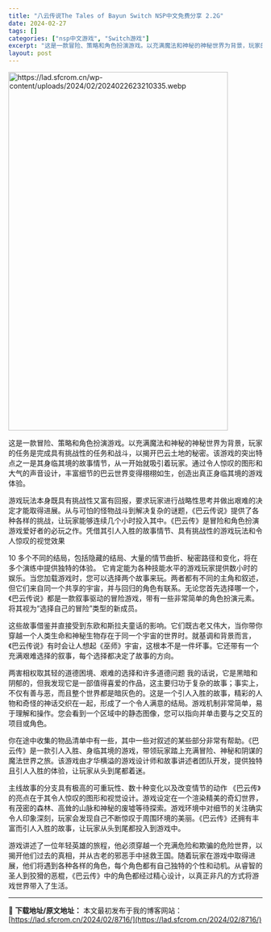 ```yaml
---
title: "八云传说The Tales of Bayun Switch NSP中文免费分享 2.2G"
date: 2024-02-27
tags: []
categories: ["nsp中文游戏", "Switch游戏"]
excerpt: "这是一款冒险、策略和角色扮演游戏。以充满魔法和神秘的神秘世界为背景，玩家的任务是完成具有挑战性的任务和战斗，以揭开巴云土地的秘密。该游戏的突出特点之一是其身临其境的故事情节，从一开始就吸引着玩家。通过令人惊叹的图形和大气的声音设计，丰富细节的巴云世界变得栩栩如生，创造出真正身临其境的游戏体验。 游戏&hellip;"
layout: post
---
```


<img class="shrinkToFit aligncenter" src="https://lad.sfcrom.cn/wp-content/uploads/2024/02/2024022623210335.webp" alt="https://lad.sfcrom.cn/wp-content/uploads/2024/02/2024022623210335.webp" width="435" height="711" />

这是一款冒险、策略和角色扮演游戏。以充满魔法和神秘的神秘世界为背景，玩家的任务是完成具有挑战性的任务和战斗，以揭开巴云土地的秘密。该游戏的突出特点之一是其身临其境的故事情节，从一开始就吸引着玩家。通过令人惊叹的图形和大气的声音设计，丰富细节的巴云世界变得栩栩如生，创造出真正身临其境的游戏体验。

游戏玩法本身既具有挑战性又富有回报，要求玩家进行战略性思考并做出艰难的决定才能取得进展。从与可怕的怪物战斗到解决复杂的谜题，《巴云传说》提供了各种各样的挑战，让玩家能够连续几个小时投入其中。《巴云传》是冒险和角色扮演游戏爱好者的必玩之作。凭借其引人入胜的故事情节、具有挑战性的游戏玩法和令人惊叹的视觉效果

10 多个不同的结局，包括隐藏的结局、大量的情节曲折、秘密路径和变化，将在多个演练中提供独特的体验。
它肯定能为各种技能水平的游戏玩家提供数小时的娱乐。当您加载游戏时，您可以选择两个故事来玩。两者都有不同的主角和叙述，但它们来自同一个共享的宇宙，并与回归的角色有联系。无论您首先选择哪一个，《巴云传说》都是一款叙事驱动的冒险游戏，带有一些非常简单的角色扮演元素。将其视为“选择自己的冒险”类型的新成员。

这些故事借鉴并直接受到东欧和斯拉夫童话的影响。它们既古老又伟大，当你带你穿越一个人类生命和神秘生物存在于同一个宇宙的世界时。就基调和背景而言，《巴云传说》有时会让人想起《巫师》宇宙，这根本不是一件坏事。它还带有一个充满艰难选择的叙事，每个选择都决定了故事的方向。

两害相权取其轻的道德困境、艰难的选择和许多道德问题
我的话说，它是黑暗和阴郁的，但我发现它是一部值得喜爱的作品，这主要归功于复杂的故事；事实上，不仅有善与恶，而且整个世界都是暗灰色的。这是一个引人入胜的故事，精彩的人物和奇怪的神话交织在一起，形成了一个令人满意的结局。游戏机制非常简单，易于理解和操作。您会看到一个区域中的静态图像，您可以指向并单击要与之交互的项目或角色。

你在途中收集的物品清单中有一些，其中一些对叙述的某些部分非常有帮助。《巴云传》是一款引人入胜、身临其境的游戏，带领玩家踏上充满冒险、神秘和阴谋的魔法世界之旅。该游戏由才华横溢的游戏设计师和故事讲述者团队开发，提供独特且引人入胜的体验，让玩家从头到尾都着迷。

主线故事的分支具有极高的可重玩性、数十种变化以及改变情节的动作
《巴云传》的亮点在于其令人惊叹的图形和视觉设计。游戏设定在一个渲染精美的奇幻世界，有茂密的森林、高耸的山脉和神秘的废墟等待探索。游戏环境中对细节的关注确实令人印象深刻，玩家会发现自己不断惊叹于周围环境的美丽。《巴云传》还拥有丰富而引人入胜的故事，让玩家从头到尾都投入到游戏中。

游戏讲述了一位年轻英雄的旅程，他必须穿越一个充满危险和欺骗的危险世界，以揭开他们过去的真相，并从古老的邪恶手中拯救王国。随着玩家在游戏中取得进展，他们将遇到各种各样的角色，每个角色都有自己独特的个性和动机。从睿智的圣人到狡猾的恶棍，《巴云传》中的角色都经过精心设计，以真正非凡的方式将游戏世界带入了生活。

---
📖 **下载地址/原文地址：** 本文最初发布于我的博客网站：[https://lad.sfcrom.cn/2024/02/8716/](https://lad.sfcrom.cn/2024/02/8716/)
